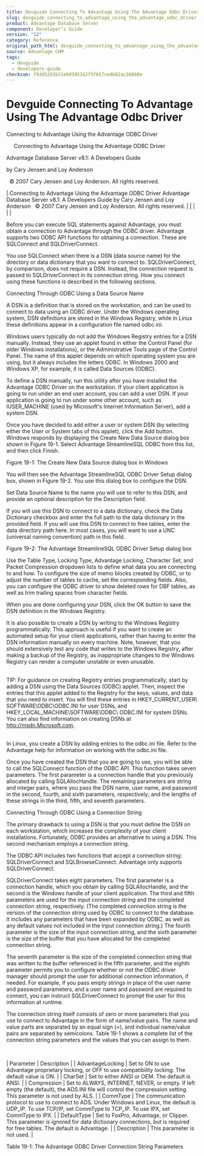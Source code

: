 ```yaml
---
title: Devguide Connecting To Advantage Using The Advantage Odbc Driver
slug: devguide_connecting_to_advantage_using_the_advantage_odbc_driver
product: Advantage Database Server
component: Developer’s Guide
version: "12"
category: Reference
original_path_html: devguide_connecting_to_advantage_using_the_advantage_odbc_driver.htm
source: Advantage CHM
tags:
  - devguide
  - developers-guide
checksum: f93d5293b11eb0395162f5f017cedb02ac36860e
---
```


# Devguide Connecting To Advantage Using The Advantage Odbc Driver

Connecting to Advantage Using the Advantage ODBC Driver

     Connecting to Advantage Using the Advantage ODBC Driver

Advantage Database Server v8.1: A Developers Guide

by Cary Jensen and Loy Anderson

  © 2007 Cary Jensen and Loy Anderson. All rights reserved.

| Connecting to Advantage Using the Advantage ODBC Driver  Advantage Database Server v8.1: A Developers Guide  by Cary Jensen and Loy Anderson    © 2007 Cary Jensen and Loy Anderson. All rights reserved. |  |  |  |  |

Before you can execute SQL statements against Advantage, you must obtain a connection to Advantage through the ODBC driver. Advantage supports two ODBC API functions for obtaining a connection. These are SQLConnect and SQLDriverConnect.

You use SQLConnect when there is a DSN (data source name) for the directory or data dictionary that you want to connect to. SQLDriverConnect, by comparison, does not require a DSN. Instead, the connection request is passed to SQLDriverConnect in its connection string. How you connect using these functions is described in the following sections.

Connecting Through ODBC Using a Data Source Name

A DSN is a definition that is stored on the workstation, and can be used to connect to data using an ODBC driver. Under the Windows operating system, DSN definitions are stored in the Windows Registry, while in Linux these definitions appear in a configuration file named odbc.ini.

Windows users typically do not add the Windows Registry entries for a DSN manually. Instead, they use an applet found in either the Control Panel (for older Windows installations), or the Administrative Tools page of the Control Panel. The name of this applet depends on which operating system you are using, but it always includes the letters ODBC. In Windows 2000 and Windows XP, for example, it is called Data Sources (ODBC).

To define a DSN manually, run this utility after you have installed the Advantage ODBC Driver on the workstation. If your client application is going to run under an end user account, you can add a user DSN. If your application is going to run under some other account, such as IUSER\_MACHINE (used by Microsoft's Internet Information Server), add a system DSN.

Once you have decided to add either a user or system DSN (by selecting either the User or System tabs of this applet), click the Add button. Windows responds by displaying the Create New Data Source dialog box shown in Figure 19-1. Select Advantage StreamlineSQL ODBC from this list, and then click Finish.

Figure 19-1: The Create New Data Source dialog box in Windows

You will then see the Advantage StreamlineSQL ODBC Driver Setup dialog box, shown in Figure 19-2. You use this dialog box to configure the DSN.

Set Data Source Name to the name you will use to refer to this DSN, and provide an optional description for the Description field.

If you will use this DSN to connect to a data dictionary, check the Data Dictionary checkbox and enter the full path to the data dictionary in the provided field. If you will use this DSN to connect to free tables, enter the data directory path here. In most cases, you will want to use a UNC (universal naming convention) path in this field.

Figure 19-2: The Advantage StreamlineSQL ODBC Driver Setup dialog box

Use the Table Type, Locking Type, Advantage Locking, Character Set, and Packet Compression dropdown lists to define what data you are connecting to and how. To configure the size of memo blocks created by ODBC, or to adjust the number of tables to cache, set the corresponding fields. Also, you can configure the ODBC driver to show deleted rows for DBF tables, as well as trim trailing spaces from character fields.

When you are done configuring your DSN, click the OK button to save the DSN definition in the Windows Registry.

It is also possible to create a DSN by writing to the Windows Registry programmatically. This approach is useful if you want to create an automated setup for your client applications, rather than having to enter the DSN information manually on every machine. Note, however, that you should extensively test any code that writes to the Windows Registry, after making a backup of the Registry, as inappropriate changes to the Windows Registry can render a computer unstable or even unusable.

   
TIP: For guidance on creating Registry entries programmatically, start by adding a DSN using the Data Sources (ODBC) applet. Then, inspect the entries that this applet added to the Registry for the keys, values, and data that you need to insert. You will find these entries in HKEY\_CURRENT\_USER\ SOFTWARE\ODBC\ODBC.INI for user DSNs, and HKEY\_LOCAL\_MACHINE\SOFTWARE\ODBC\ ODBC.INI for system DSNs. You can also find information on creating DSNs at http://msdn.Microsoft.com.  
 

In Linux, you create a DSN by adding entries to the odbc.ini file. Refer to the Advantage help for information on working with the odbc.ini file.

Once you have created the DSN that you are going to use, you will be able to call the SQLConnect function of the ODBC API. This function takes seven parameters. The first parameter is a connection handle that you previously allocated by calling SQLAllocHandle. The remaining parameters are string and integer pairs, where you pass the DSN name, user name, and password in the second, fourth, and sixth parameters, respectively; and the lengths of these strings in the third, fifth, and seventh parameters.

Connecting Through ODBC Using a Connection String

The primary drawback to using a DSN is that you must define the DSN on each workstation, which increases the complexity of your client installations. Fortunately, ODBC provides an alternative to using a DSN. This second mechanism employs a connection string.

The ODBC API includes two functions that accept a connection string: SQLDriverConnect and SQLBrowseConnect. Advantage only supports SQLDriverConnect.

SQLDriverConnect takes eight parameters. The first parameter is a connection handle, which you obtain by calling SQLAllocHandle, and the second is the Windows handle of your client application. The third and fifth parameters are used for the input connection string and the completed connection string, respectively. (The completed connection string is the version of the connection string used by ODBC to connect to the database. It includes any parameters that have been expanded by ODBC, as well as any default values not included in the input connection string.) The fourth parameter is the size of the input connection string, and the sixth parameter is the size of the buffer that you have allocated for the completed connection string.

The seventh parameter is the size of the completed connection string that was written to the buffer referenced in the fifth parameter, and the eighth parameter permits you to configure whether or not the ODBC driver manager should prompt the user for additional connection information, if needed. For example, if you pass empty strings in place of the user name and password parameters, and a user name and password are required to connect, you can instruct SQLDriverConnect to prompt the user for this information at runtime.

The connection string itself consists of zero or more parameters that you use to connect to Advantage in the form of name/value pairs. The name and value parts are separated by an equal sign (=), and individual name/value pairs are separated by semicolons. Table 19-1 shows a complete list of the connection string parameters and the values that you can assign to them.

 

| Parameter | Description |
| AdvantageLocking | Set to ON to use Advantage proprietary locking, or OFF to use compatibility locking. The default value is ON. |
| CharSet | Set to either ANSI or OEM. The default is ANSI. |
| Compression | Set to ALWAYS, INTERNET, NEVER, or empty. If left empty (the default), the ADS.INI file will control the compression setting. This parameter is not used by ALS. |
| CommType | The communication protocol to use to connect to ADS. Under Windows and Linux, the default is UDP\_IP. To use TCP/IP, set CommType to TCP\_IP. To use IPX, set CommType to IPX. |
| DefaultType | Set to FoxPro, Advantage, or Clipper. This parameter is ignored for data dictionary connections, but is required for free tables. The default is Advantage. |
| Description | This parameter is not used. |

Table 19-1: The Advantage ODBC Driver Connection String Parameters
